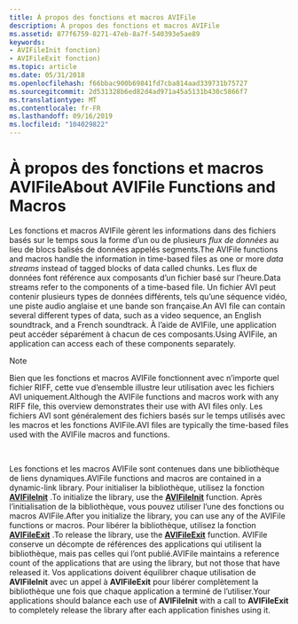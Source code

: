 ```yaml
---
title: À propos des fonctions et macros AVIFile
description: À propos des fonctions et macros AVIFile
ms.assetid: 877f6759-8271-47eb-8a7f-540393e5ae89
keywords:
- AVIFileInit fonction)
- AVIFileExit fonction)
ms.topic: article
ms.date: 05/31/2018
ms.openlocfilehash: f66bbac900b69841fd7cba814aad339731b75727
ms.sourcegitcommit: 2d531328b6ed82d4ad971a45a5131b430c5866f7
ms.translationtype: MT
ms.contentlocale: fr-FR
ms.lasthandoff: 09/16/2019
ms.locfileid: "104029822"
---
```

# <a name="about-avifile-functions-and-macros"></a><span data-ttu-id="f2670-105">À propos des fonctions et macros AVIFile</span><span class="sxs-lookup"><span data-stu-id="f2670-105">About AVIFile Functions and Macros</span></span>

<span data-ttu-id="f2670-106">Les fonctions et macros AVIFile gèrent les informations dans des fichiers basés sur le temps sous la forme d’un ou de plusieurs *flux de données* au lieu de blocs balisés de données appelés segments.</span><span class="sxs-lookup"><span data-stu-id="f2670-106">The AVIFile functions and macros handle the information in time-based files as one or more *data streams* instead of tagged blocks of data called chunks.</span></span> <span data-ttu-id="f2670-107">Les flux de données font référence aux composants d’un fichier basé sur l’heure.</span><span class="sxs-lookup"><span data-stu-id="f2670-107">Data streams refer to the components of a time-based file.</span></span> <span data-ttu-id="f2670-108">Un fichier AVI peut contenir plusieurs types de données différents, tels qu’une séquence vidéo, une piste audio anglaise et une bande son française.</span><span class="sxs-lookup"><span data-stu-id="f2670-108">An AVI file can contain several different types of data, such as a video sequence, an English soundtrack, and a French soundtrack.</span></span> <span data-ttu-id="f2670-109">À l’aide de AVIFile, une application peut accéder séparément à chacun de ces composants.</span><span class="sxs-lookup"><span data-stu-id="f2670-109">Using AVIFile, an application can access each of these components separately.</span></span>

> [!Note]  
> <span data-ttu-id="f2670-110">Bien que les fonctions et macros AVIFile fonctionnent avec n’importe quel fichier RIFF, cette vue d’ensemble illustre leur utilisation avec les fichiers AVI uniquement.</span><span class="sxs-lookup"><span data-stu-id="f2670-110">Although the AVIFile functions and macros work with any RIFF file, this overview demonstrates their use with AVI files only.</span></span> <span data-ttu-id="f2670-111">Les fichiers AVI sont généralement des fichiers basés sur le temps utilisés avec les macros et les fonctions AVIFile.</span><span class="sxs-lookup"><span data-stu-id="f2670-111">AVI files are typically the time-based files used with the AVIFile macros and functions.</span></span>

 

<span data-ttu-id="f2670-112">Les fonctions et les macros AVIFile sont contenues dans une bibliothèque de liens dynamiques.</span><span class="sxs-lookup"><span data-stu-id="f2670-112">AVIFile functions and macros are contained in a dynamic-link library.</span></span> <span data-ttu-id="f2670-113">Pour initialiser la bibliothèque, utilisez la fonction [**AVIFileInit**](/windows/desktop/api/Vfw/nf-vfw-avifileinit) .</span><span class="sxs-lookup"><span data-stu-id="f2670-113">To initialize the library, use the [**AVIFileInit**](/windows/desktop/api/Vfw/nf-vfw-avifileinit) function.</span></span> <span data-ttu-id="f2670-114">Après l’initialisation de la bibliothèque, vous pouvez utiliser l’une des fonctions ou macros AVIFile.</span><span class="sxs-lookup"><span data-stu-id="f2670-114">After you initialize the library, you can use any of the AVIFile functions or macros.</span></span> <span data-ttu-id="f2670-115">Pour libérer la bibliothèque, utilisez la fonction [**AVIFileExit**](/windows/desktop/api/Vfw/nf-vfw-avifileexit) .</span><span class="sxs-lookup"><span data-stu-id="f2670-115">To release the library, use the [**AVIFileExit**](/windows/desktop/api/Vfw/nf-vfw-avifileexit) function.</span></span> <span data-ttu-id="f2670-116">AVIFile conserve un décompte de références des applications qui utilisent la bibliothèque, mais pas celles qui l’ont publié.</span><span class="sxs-lookup"><span data-stu-id="f2670-116">AVIFile maintains a reference count of the applications that are using the library, but not those that have released it.</span></span> <span data-ttu-id="f2670-117">Vos applications doivent équilibrer chaque utilisation de **AVIFileInit** avec un appel à **AVIFileExit** pour libérer complètement la bibliothèque une fois que chaque application a terminé de l’utiliser.</span><span class="sxs-lookup"><span data-stu-id="f2670-117">Your applications should balance each use of **AVIFileInit** with a call to **AVIFileExit** to completely release the library after each application finishes using it.</span></span>

 

 




